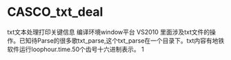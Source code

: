 # CASCO_txt_deal
txt文本处理打印关键信息
编译环境window平台  VS2010
里面涉及txt文件的操作。已知待Parse的很多歌txt_parse,这个txt_parse在一个目录下。txt内容有地铁软件运行loophour.time.50个齿号十六进制表示。
1 

